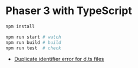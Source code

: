 Phaser 3 with TypeScript
========================

```sh
npm install

npm run start # watch
npm run build # build
npm run test  # check
```

- [Duplicate identifier error for d.ts files](https://github.com/Microsoft/TypeScript/issues/14565#issuecomment-348328648)
